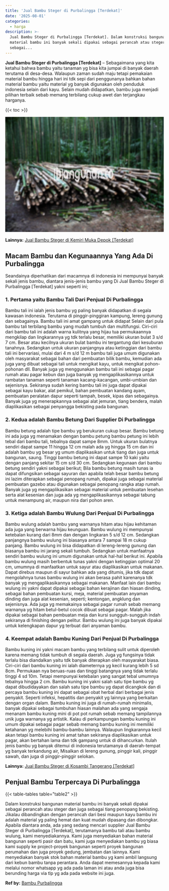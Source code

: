 ```yaml
---
title: 'Jual Bambu Steger di Purbalingga [Terdekat]'
date: '2025-08-01'
categories:
  - harga
description: >-
  Jual Bambu Steger di Purbalingga [Terdekat]. Dalam konstruksi bangunan
  material bambu ini banyak sekali dipakai sebagai perancah atau steger dan juga
  sebagai...
---
```


**Jual Bambu Steger di Purbalingga \[Terdekat\]** – Sebagaimana yang kita ketahui bahwa bambu yaitu tanaman yg bisa kita jumpai di banyak daerah terutama di desa-desa. Walaupun zaman sudah maju tetapi pemakaian material bambu hingga hari ini tdk sepi dari penggunanya bahkan bahan material bambu yaitu material yg banyak digunakan oleh penduduk indonesia selain dari kayu. Selain mudah didapatkan, bambu juga menjadi pilihan terbaik sebab memang terbilang cukup awet dan terjangkau harganya.

{{< toc >}}

![Jual Bambu Steger di Purbalingga [Terdekat]](/images/jual-bambu-tali-30.png)

**Lainnya:** [Jual Bambu Steger di Kemiri Muka Depok \[Terdekat\]](https://bambu.bangunan.co/jual-bambu-steger-di-kemiri-muka-depok-terdekat/)

## Macam Bambu dan Kegunaannya Yang Ada Di Purbalingga

Seandainya diperhatikan dari macamnya di indonesia ini mempunyai banyak sekali jenis bambu, diantara jenis-jenis bambu yang Di Jual Bambu Steger di Purbalingga \[Terdekat\] yakni seperti ini;

### 1\. Pertama yaitu Bambu Tali Dari Penjual Di Purbalingga

Bambu tali ini ialah jenis bambu yg paling banyak didapatkan di segala kawasan indonesia. Terutama di pinggir-pinggiran kampung, lereng gunung dan sebagainya. Bambu tali ini amat gampang untuk didapat Selain dari pula bambu tali terbilang bambu yang mudah tumbuh dan multifungsi. Ciri-ciri dari bambu tali ini adalah warna kulitnya yang hijau tua permukaannya mengkilap dan lingkarannya yg tdk terlalu besar, memiliki ukuran bulat 3 s/d 7 cm. Besar atau kecilnya ukuran bulat bambu ini tergantung dari kesuburan tanahnya. Sedangkan untuk ukuran panjangnya atau ketinggian dari bambu tali ini bervariasi, mulai dari 4 m s/d 12 m bambu tali juga umum digunakan oleh masyarakat sebagai bahan dari pembuatan bilik bambu, kemudian ada juga yang dibuat sebagai tali untuk mengikat kayu, untuk mengikat pohon-pohonan dll. Banyak juga yg menggunakan bambu tali ini sebagai pagar rumah atau pagar kebun dan juga banyak yg mengaplikasikannya untuk rambatan tanaman seperti tanaman kacang-kacangan, umbi-umbian dan sejenisnya. Sekiranya sudah kering bambu tali ini juga dapat dipakai sebagai kayu bakar, alat pemikul, bahan pembuatan kandang ayam, pembuatan peralatan dapur seperti tampah, besek, kipas dan sebagainya. Banyak juga yg menerapkannya sebagai alat jemuran, tiang bendera, malah diaplikasikan sebagai penyangga bekisting pada bangunan.

### 2\. Kedua adalah Bambu Betung Dari Supplier Di Purbalingga

Bambu betung adalah tipe bambu yg berukuran cukup besar. Bambu betung ini ada juga yg menamakan dengan bambu petung bambu petung ini lebih tebal dari bambu tali, tebalnya dapat sampe 8mm. Untuk ukuran bulatnya sendiri dapat sampe 11 hingga 12 cm malah ada yg hingga 15 cm dan ini adalah bambu yg besar yg umum diaplikasikan untuk tiang dan juga untuk bangunan, saung. Tinggi bambu betung ini dapat sampe 10 kaki yaitu dengan panjang sekitar 15 cm s/d 30 cm. Sedangkan kegunaan dari bambu betung sendiri yakni sebagai berikut; Bila bambu betung masih tunas ia dapat difungsikan sebagai sayuran dan apabila telah besar bambu betung ini lazim diterapkan sebagai penopang rumah, dipakai juga sebagai material pembuatan gazebo atau digunakan sebagai penopang rangka atap rumah. Banyak juga yg mengaplikasikan sebagai material untuk pembuatan lesehan serta alat kesenian dan juga ada yg mengaplikasikannya sebagai tabung untuk menampung air, maupun nira dari pohon aren.

### 3\. Ketiga adalah Bambu Wulung Dari Penjual Di Purbalingga

Bambu wulung adalah bambu yang warnanya hitam atau hijau kehitaman ada juga yang berwarna hijau keunguan. Bambu wulung ini mempunyai ketebalan kurang dari 8mm dan dengan lingkaran 5 s/d 12 cm. Sedangkan panjangnya bambu wulung ini biasanya antara 7 sampai 18 m cukup panjang. Bambu wulung ini bisa didapatkan di lereng-lereng gunung dan biasanya bambu ini jarang sekali tumbuh. Sedangkan untuk manfaatnya sendiri bambu wulung ini umum digunakan untuk hal-hal berikut ini. Apabila bambu wulung masih berbentuk tunas yakni dengan ketinggian optimal 20 cm, umumnya di manfaatkan untuk sayur atau diaplikasikan untuk makanan. Dapat direbus maupun di sayur bahkan ada yang ditumis, jika tdk dapat mengolahnya tunas bambu wulung ini akan berasa pahit karenanya tdk banyak yg mengaplikasikannya sebagai makanan. Manfaat lain dari bambu wulung ini yakni dapat dipakai sebagai bahan kerajinan dan hiasan dinding, sebagai bahan pembuatan kursi, meja, material pembuatan anyaman dinding dan juga alat kesenian, seperti; kentongan, angklung dan sejenisnya. Ada juga yg memakainya sebagai pagar rumah sebab memang warnanya yg hitam betul-betul cocok dibuat sebagai pagar. Malah jika dipakai sebagai bahan pembuatan meja dan kursi sungguh-sungguh indah sekiranya di finishing dengan pelitur. Bambu wulung ini juga banyak dipakai untuk kelengkapan dapur yg terbuat dari anyaman bambu.

### 4\. Keempat adalah Bambu Kuning Dari Penjual Di Purbalingga

Bambu kuning ini yakni macam bambu yang terbilang sulit untuk diperoleh karena memang tidak tumbuh di segala daerah. Juga yg fungsinya tidak terlalu bisa diandalkan yaitu tdk banyak diterapkan oleh masyarakat biasa. Ciri-ciri dari bambu kuning ini ialah diameternya yg kecil kurang lebih 5 sd 8cm. Permukaan nya beruas-ruas dan tinggi batangnya yang tidak terlalu tinggi 4 sd 10m. Tetapi mempunyai ketebalan yang sangat tebal umumnya tebalnya hingga 2 cm. Bambu kuning ini yakni salah satu tipe bambu yg dapat dibudidayakan dan salah satu tipe bambu yg dapat dicangkok dan di percaya bambu kuning ini dapat sebagai obat herbal dari berbagai jenis penyakit. Seperti infeksi, hepatitis dan penyakit yg lainnya yang berkaitan dengan organ dalam. Bambu kuning ini juga di rumah-rumah minimalis, banyak dipakai sebagai tumbuhan hiasan malahan ada yang sengaja menanam bambu kuning mini di pot pot rumah sebab memang tampilannya unik juga warnanya yg artistik. Kalau di perkampungan bambu kuning ini umum dipakai sebagai pagar sebab memang bambu kuning ini memiliki ketahanan yg melebihi bambu-bambu lainnya. Walaupun lingkarannya kecil akan tetapi bambu kuning ini amat tahan sekiranya diaplikasikan untuk pagar, akan bertahan lama dan tdk gampang untuk di dihancurkan. Itulah jenis bambu yg banyak ditemui di indonesia terutamanya di daerah-tempat yg banyak terkandung air, Misalkan di lereng gunung, pinggir kali, pinggir sawah, dan juga di pinggir-pinggir selokan.

**Lainnya:** [Jual Bambu Steger di Kosambi Tangerang \[Terdekat\]](https://bambu.bangunan.co/jual-bambu-steger-di-kosambi-tangerang-terdekat/)

## Penjual Bambu Terpercaya Di Purbalingga

{{< table-tables table="table2" >}}

Dalam konstruksi bangunan material bambu ini banyak sekali dipakai sebagai perancah atau steger dan juga sebagai tiang penopang bekisting. Jikalau dibandingkan dengan perancah dari besi maupun kayu bambu ini adalah material yg paling hemat dan kuat mudah dipasang dan dibongkar. Apabila diantara anda, ada yang sedang mencari supplier Jual Bambu Steger di Purbalingga \[Terdekat\], terutamanya bambu tali atau bambu wulung, kami menyediakannya. Kami juga menyediakan bahan material bangunan seperti pasir dan batu, kami juga menyediakan bambu yg biasa kami supply ke project-proyek bangunan seperti proyek bangunan perumahan dan juga proyek gedung, jembatan dan lainnya. Kami menyediakan banyak stok bahan material bambu yg kami ambil langsung dari kebun bambu tanpa perantara. Anda dapat memesannya kepada kami melalui nomor whatsapp yg ada pada laman ini atau anda juga bisa berunding harga via tlp yg ada pada website ini juga.

**Ref by:** [Bambu Purbalingga](https://id.wikipedia.org/wiki/Bambu)
